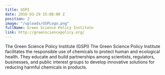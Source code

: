```yaml
---
title: GSPI
date: 2016-03-29 15:08:00 Z
position: 2
image: "/uploads/GSPLogo.png"
fullName: Green Science Policy Institute
link: http://greensciencepolicy.org/
---
```


The Green Science Policy Institute (GSPI) The Green Science Policy Institute facilitates the responsible use of chemicals to protect human and ecological health. They educate and build partnerships among scientists, regulators, businesses, and public interest groups to develop innovative solutions for reducing harmful chemicals in products.
